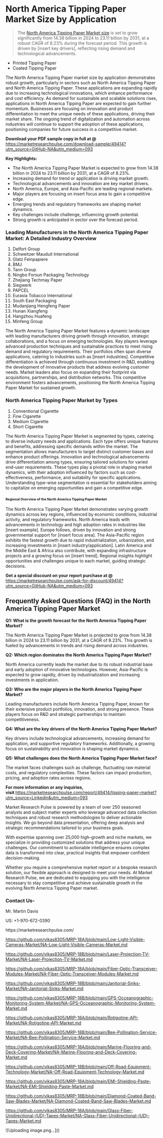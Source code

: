 <h1>North America Tipping Paper Market&nbsp;Size by Application</h1><blockquote><p>The <a href="https://marketresearchpulse.com/download-sample/49414?utm_source=GitHub-NA&amp;utm_medium=093">North America Tipping Paper Market size</a> is set to grow significantly from 14.38 billion in 2024 to 23.11 billion by 2031, at a robust CAGR of 8.23% during the forecast period. This growth is driven by [insert key drivers], reflecting rising demand and technological advancements.</p></blockquote><ul><li>Printed Tipping Paper<li> Coated Tipping Paper</li></ul><p>The North America Tipping Paper market size by application demonstrates robust growth, particularly in sectors such as North America Tipping Paper and North America Tipping Paper. These applications are expanding rapidly due to increasing technological innovations, which enhance performance and cost efficiency. As demand for sustainable and scalable solutions rises, applications in North America Tipping Paper are expected to gain further momentum. Businesses are focusing on innovation and product differentiation to meet the unique needs of these applications, driving their market share. The ongoing trend of digitalization and automation across industries will continue to support the adoption of these applications, positioning companies for future success in a competitive market.</p><p><strong>Download your PDF sample copy in full at @ </strong><a href="https://marketresearchpulse.com/download-sample/49414?utm_source=GitHub-NA&amp;utm_medium=093">https://marketresearchpulse.com/download-sample/49414?utm_source=GitHub-NA&amp;utm_medium=093</a></p><p><strong>Key Highlights: </strong></p><ul><li>The North America Tipping Paper Market is expected to grow from 14.38 billion in 2024 to 23.11 billion by 2031, at a CAGR of 8.23%.</li><li>Increasing demand for trend or application is driving market growth.</li><li>Technological advancements and innovation are key market drivers.</li><li>North America, Europe, and Asia-Pacific are leading regional markets.</li><li>Major players are focusing on insert focus area to gain a competitive edge.</li><li>Emerging trends and regulatory frameworks are shaping market dynamics.</li><li>Key challenges include challenge, influencing growth potential.</li><li>Strong growth is anticipated in sector over the forecast period.</li></ul><h3>Leading Manufacturers in the North America Tipping Paper Market: A Detailed Industry Overview</h3><ol><li>Delfort Group</li><li>Schweitzer Mauduit International</li><li>Glatz Feinpapiere</li><li>BMJ</li><li>Tann Group</li><li>Ningbo Forsun Packaging Technology</li><li>Zhejiang Techmay Paper</li><li>Siegwerk</li><li>PAPCEL</li><li>Eurasia Tobacco International</li><li>South East Packaging</li><li>Mudanjiang Hengfeng Paper</li><li>Hunan Xiangfeng</li><li>Hangzhou Huafeng</li><li>Minfeng Group</li></ol><div class="flex max-w-full flex-col flex-grow"><div class="min-h-8 text-message flex w-full flex-col items-end gap-2 whitespace-normal break-words [.text-message+&amp;]:mt-5" dir="auto" data-message-author-role="assistant" data-message-id="fd8432e4-4910-450d-b182-61b7bfb0a01f" data-message-model-slug="gpt-4o"><div class="flex w-full flex-col gap-1 empty:hidden first:pt-[3px]"><div class="markdown prose w-full break-words dark:prose-invert light"><p>The North America Tipping Paper Market features a dynamic landscape with leading manufacturers driving growth through innovation, strategic collaborations, and a focus on emerging technologies. Key players leverage advanced production techniques and sustainable practices to meet rising demand and regulatory requirements. Their portfolios often span diverse applications, catering to industries such as [insert industries]. Competitive differentiation is achieved through continuous investment in R&amp;D, enabling the development of innovative products that address evolving customer needs. Market leaders also focus on expanding their footprint via acquisitions, partnerships, and distribution networks. This competitive environment fosters advancements, positioning the North America Tipping Paper Market for sustained growth.</p></div></div></div></div><h3>North America Tipping Paper Market by Types</h3><ol><li>Conventional Cigarette<li> Fine Cigarette<li> Medium Cigarette<li> Short Cigarette</li></ol><div class="flex max-w-full flex-col flex-grow"><div class="min-h-8 text-message flex w-full flex-col items-end gap-2 whitespace-normal break-words [.text-message+&amp;]:mt-5" dir="auto" data-message-author-role="assistant" data-message-id="084470be-0bb7-4664-bddf-5156b4f41249" data-message-model-slug="gpt-4o-mini"><div class="flex w-full flex-col gap-1 empty:hidden first:pt-[3px]"><div class="markdown prose w-full break-words dark:prose-invert light"><p>The North America Tipping Paper Market is segmented by types, catering to diverse industry needs and applications. Each type offers unique features and benefits, addressing specific demands within the market. The segmentation allows manufacturers to target distinct customer bases and enhance product offerings. Innovation and technological advancements drive differentiation among types, ensuring tailored solutions for varied end-user requirements. These types play a pivotal role in shaping market dynamics, with their adoption influenced by factors such as cost-effectiveness, performance, and suitability for specific applications. Understanding type-wise segmentation is essential for stakeholders aiming to capitalize on emerging opportunities and gain a competitive edge.</p></div></div></div></div><h3><span style="font-size: 11px;">Regional Overview of the North America Tipping Paper Market</span></h3><div class="flex max-w-full flex-col flex-grow"><div class="min-h-8 text-message flex w-full flex-col items-end gap-2 whitespace-normal break-words [.text-message+&amp;]:mt-5" dir="auto" data-message-author-role="assistant" data-message-id="e9038762-ce64-4e30-91c9-9bd413514231" data-message-model-slug="gpt-4o-mini"><div class="flex w-full flex-col gap-1 empty:hidden first:pt-[3px]"><div class="markdown prose w-full break-words dark:prose-invert light"><p>The North America Tipping Paper Market demonstrates varying growth dynamics across key regions, influenced by economic conditions, industrial activity, and regulatory frameworks. North America leads with advancements in technology and high adoption rates in industries like [insert example]. Europe follows, driven by innovation and strong governmental support for [insert focus area]. The Asia-Pacific region exhibits the fastest growth due to rapid industrialization, urbanization, and increasing investments in [insert industry/application]. Latin America and the Middle East &amp; Africa also contribute, with expanding infrastructure projects and a growing focus on [insert trend]. Regional insights highlight opportunities and challenges unique to each market, guiding strategic decisions.</p></div></div></div></div><p><strong>Get a special discount on your report purchase at @ </strong><a href="https://marketresearchpulse.com/ask-for-discount/49414?utm_source=GitHub-NA&amp;utm_medium=093">https://marketresearchpulse.com/ask-for-discount/49414?utm_source=GitHub-NA&amp;utm_medium=093</a></p><h2>Frequently Asked Questions (FAQ) in the North America Tipping Paper Market</h2><p><strong>Q1: What is the growth forecast for the North America Tipping Paper Market?</strong></p><p>The North America Tipping Paper Market is projected to grow from 14.38 billion in 2024 to 23.11 billion by 2031, at a CAGR of 8.23%. This growth is fueled by advancements in trends and rising demand across industries.</p><p><strong>Q2: Which region dominates the North America Tipping Paper Market?</strong></p><p>North America currently leads the market due to its robust industrial base and early adoption of innovative technologies. However, Asia-Pacific is expected to grow rapidly, driven by industrialization and increasing investments in application.</p><p><strong>Q3: Who are the major players in the North America Tipping Paper Market?</strong></p><p>Leading manufacturers include North America Tipping Paper, known for their extensive product portfolios, innovation, and strong presence. These players focus on R&amp;D and strategic partnerships to maintain competitiveness.</p><p><strong>Q4: What are the key drivers of the North America Tipping Paper Market?</strong></p><p>Key drivers include technological advancements, increasing demand for application, and supportive regulatory frameworks. Additionally, a growing focus on sustainability and innovation is shaping market dynamics.</p><p><strong>Q5: What challenges does the North America Tipping Paper Market face?</strong></p><p>The market faces challenges such as challenge, fluctuating raw material costs, and regulatory complexities. These factors can impact production, pricing, and adoption rates across regions.</p><p><strong>For more information or any inquiries, visit&nbsp;</strong><a href="https://marketresearchpulse.com/report/49414/tipping-paper-market?utm_source=Linkedin&utm_medium=093">https://marketresearchpulse.com/report/49414/tipping-paper-market?utm_source=Linkedin&utm_medium=093</a></p><p>Market Research Pulse is powered by a team of over 250 seasoned analysts and subject matter experts who leverage advanced data collection techniques and robust research methodologies to deliver actionable insights. We go beyond data presentation, offering deep analysis and strategic recommendations tailored to your business goals.</p><p>With expertise spanning over 25,000 high-growth and niche markets, we specialize in providing customized solutions that address your unique challenges. Our commitment to actionable intelligence ensures complex data is transformed into clear, practical insights that empower confident decision-making.</p><p>Whether you require a comprehensive market report or a bespoke research solution, our flexible approach is designed to meet your needs. At Market Research Pulse, we are dedicated to equipping you with the intelligence necessary to stay competitive and achieve sustainable growth in the evolving North America Tipping Paper market.</p><h3><strong>Contact Us-</strong></h3><p>Mr. Martin Davis</p><p>US: +1-970-672-0390</p><p>https://marketresearchpulse.com/</p><p><a href="https://github.com/vikas8305/MRP-18A/blob/main/Low-Light-Visible-Cameras-Market/NA-Low-Light-Visible-Cameras-Market.md">https://github.com/vikas8305/MRP-18A/blob/main/Low-Light-Visible-Cameras-Market/NA-Low-Light-Visible-Cameras-Market.md</a></p><p><a href="https://github.com/vikas8305/MRP-18B/blob/main/Laser-Projection-TV-Market/NA-Laser-Projection-TV-Market.md">https://github.com/vikas8305/MRP-18B/blob/main/Laser-Projection-TV-Market/NA-Laser-Projection-TV-Market.md</a></p><p><a href="https://github.com/vikas8305/MRP-18A/blob/main/Fiber-Optic-Transceiver-Modules-Market/NA-Fiber-Optic-Transceiver-Modules-Market.md">https://github.com/vikas8305/MRP-18A/blob/main/Fiber-Optic-Transceiver-Modules-Market/NA-Fiber-Optic-Transceiver-Modules-Market.md</a></p><p><a href="https://github.com/vikas8305/MRP-18B/blob/main/Janitorial-Sinks-Market/NA-Janitorial-Sinks-Market.md">https://github.com/vikas8305/MRP-18B/blob/main/Janitorial-Sinks-Market/NA-Janitorial-Sinks-Market.md</a></p><p><a href="https://github.com/vikas8305/MRP-18B/blob/main/GPS-Occeanographic-Monitoring-System-Market/NA-GPS-Occeanographic-Monitoring-System-Market.md">https://github.com/vikas8305/MRP-18B/blob/main/GPS-Occeanographic-Monitoring-System-Market/NA-GPS-Occeanographic-Monitoring-System-Market.md</a></p><p><a href="https://github.com/vikas8305/MRP-18A/blob/main/Rotigotine-API-Market/NA-Rotigotine-API-Market.md">https://github.com/vikas8305/MRP-18A/blob/main/Rotigotine-API-Market/NA-Rotigotine-API-Market.md</a></p><p><a href="https://github.com/vikas8305/MRP-18B/blob/main/Bee-Pollination-Service-Market/NA-Bee-Pollination-Service-Market.md">https://github.com/vikas8305/MRP-18B/blob/main/Bee-Pollination-Service-Market/NA-Bee-Pollination-Service-Market.md</a></p><p><a href="https://github.com/vikas8305/MRP-18A/blob/main/Marine-Flooring-and-Deck-Covering-Market/NA-Marine-Flooring-and-Deck-Covering-Market.md">https://github.com/vikas8305/MRP-18A/blob/main/Marine-Flooring-and-Deck-Covering-Market/NA-Marine-Flooring-and-Deck-Covering-Market.md</a></p><p><a href="https://github.com/vikas8305/MRP-18B/blob/main/Off-Road-Equipment-Technology-Market/NA-Off-Road-Equipment-Technology-Market.md">https://github.com/vikas8305/MRP-18B/blob/main/Off-Road-Equipment-Technology-Market/NA-Off-Road-Equipment-Technology-Market.md</a></p><p><a href="https://github.com/vikas8305/MRP-18A/blob/main/EMI-Shielding-Paste-Market/NA-EMI-Shielding-Paste-Market.md">https://github.com/vikas8305/MRP-18A/blob/main/EMI-Shielding-Paste-Market/NA-EMI-Shielding-Paste-Market.md</a></p><p><a href="https://github.com/vikas8305/MRP-18B/blob/main/Diamond-Coated-Band-Saw-Blades-Market/NA-Diamond-Coated-Band-Saw-Blades-Market.md">https://github.com/vikas8305/MRP-18B/blob/main/Diamond-Coated-Band-Saw-Blades-Market/NA-Diamond-Coated-Band-Saw-Blades-Market.md</a></p><p><a href="https://github.com/vikas8305/MRP-18A/blob/main/Glass-Fiber-Unidirectional-(UD)-Tapes-Market/NA-Glass-Fiber-Unidirectional-(UD)-Tapes-Market.md">https://github.com/vikas8305/MRP-18A/blob/main/Glass-Fiber-Unidirectional-(UD)-Tapes-Market/NA-Glass-Fiber-Unidirectional-(UD)-Tapes-Market.md</a></p>
![Uploading image.png…]()
